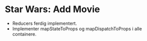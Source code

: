 # Star Wars: Add Movie

- Reducers ferdig implementert.
- Implementer mapStateToProps og mapDispatchToProps i alle containere.